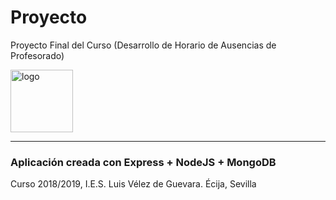 # Proyecto
Proyecto Final del Curso (Desarrollo de Horario de Ausencias de Profesorado)

<img src="https://pbs.twimg.com/profile_images/3658661792/5c71b7b6ab15cbd10bb8f3fb0afd20fd_400x400.jpeg" alt="logo" width="100" height="100"/>
<hr/>
<h3>Aplicación creada con Express + NodeJS + MongoDB</h3>
<p>Curso 2018/2019, I.E.S. Luis Vélez de Guevara. Écija, Sevilla</p>

